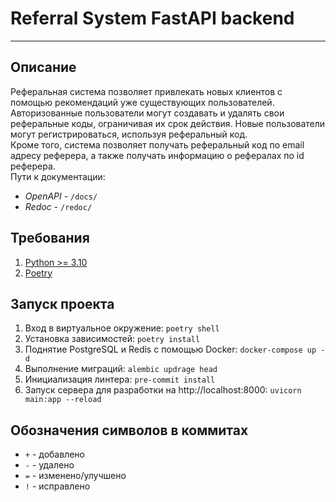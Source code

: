 # Referral System FastAPI backend #

---

## Описание ##
Реферальная система позволяет привлекать новых клиентов с помощью рекомендаций уже 
существующих пользователей. 
Авторизованные пользователи могут создавать и удалять свои реферальные коды, 
ограничивая их срок действия. Новые пользователи могут регистрироваться, используя реферальный код.   
Кроме того, система позволяет получать реферальный код по email адресу реферера, 
а также получать информацию о рефералах по id реферера.  
Пути к документации:
- *OpenAPI* - `/docs/`
- *Redoc* - `/redoc/`

## Требования ##
1. [Python >= 3.10](https://www.python.org/downloads/)
2. [Poetry](https://pypi.org/project/poetry/)

## Запуск проекта ##
1. Вход в виртуальное окружение:
    `
    poetry shell 
    `
2. Установка зависимостей:
    `
    poetry install
    `
3. Поднятие PostgreSQL и Redis с помощью Docker:
    `
    docker-compose up -d
    `
4. Выполнение миграций:
    `
    alembic updrage head
    `
5. Инициализация линтера:
    `
    pre-commit install
    `
6. Запуск сервера для разработки на http://localhost:8000:
    `
    uvicorn main:app --reload
    `

## Обозначения символов в коммитах ##
- `+` - добавлено
- `-` - удалено
- `=` - изменено/улучшено
- `!` - исправлено